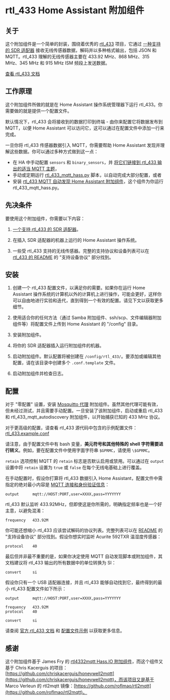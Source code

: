 # rtl_433 Home Assistant 附加组件

## 关于

这个附加组件是一个简单的封装，围绕着优秀的 [rtl_433](https://github.com/merbanan/rtl_433) 项目，它通过 [一种支持的 SDR 适配器](https://triq.org/rtl_433/HARDWARE.html) 接收无线传感器数据，解码并以多种格式输出，包括 JSON 和 MQTT。rtl_433 理解的无线传感器主要在 433.92 MHz、868 MHz、315 MHz、345 MHz 和 915 MHz ISM 频段上发送数据。

[查看 rtl_433 文档](https://triq.org/rtl_433)

## 工作原理

这个附加组件所做的就是在 Home Assistant 操作系统管理器下运行 rtl_433。你需要做的就是提供一个配置文件。

默认情况下，rtl_433 会将接收到的数据打印到终端 - 由你来配置它将数据发布到 MQTT，以便 Home Assistant 可以访问它，这可以通过在配置文件中添加一行来完成。

一旦你将 rtl_433 传感器数据引入 MQTT，你需要帮助 Home Assistant 发现并理解这些数据。你可以通过多种方式做到这一点：

  * 在 HA 中手动配置 `sensors` 和 `binary_sensors`，并 [将它们链接到 rtl_433 输出的适当 MQTT 主题](https://www.home-assistant.io/integrations/sensor.mqtt/)，
  * 手动或定期运行 [rtl_433_mqtt_hass.py](https://github.com/merbanan/rtl_433/tree/master/examples/rtl_433_mqtt_hass.py) 脚本，以自动完成大部分配置，或者
  * 安装 [rtl_433 MQTT 自动发现 Home Assistant 附加组件](https://github.com/pbkhrv/rtl_433-hass-addons/tree/main/rtl_433_mqtt_autodiscovery)，这个组件为你运行 rtl_433_mqtt_hass.py。

## 先决条件

要使用这个附加组件，你需要以下内容：

 1. [一个支持 rtl_433 的 SDR 适配器](https://triq.org/rtl_433/HARDWARE.html)。

 2. 在插入 SDR 适配器的机器上运行的 Home Assistant 操作系统。

 3. 一些受 rtl_433 支持的无线传感器。完整的支持协议和设备列表可以在 [rtl_433 的 README](https://github.com/merbanan/rtl_433/blob/master/README.md) 的 "支持设备协议" 部分找到。

## 安装

 1. 创建一个 rtl_433 配置文件，以满足你的需要。如果你在运行 Home Assistant 操作系统的计算机以外的计算机上进行操作，可能会更好，这样你可以自由地进行实验和迭代，直到得到一个有效的配置。请见下文以获取更多细节。

 2. 使用适合你的任何方法（通过 Samba 附加组件、ssh/scp、文件编辑器附加组件等）将配置文件上传到 Home Assistant 的 "/config" 目录。

 3. 安装附加组件。

 5. 将你的 SDR 适配器插入运行附加组件的机器。

 5. 启动附加组件。默认配置将被创建在 `/config/rtl_433/`。要添加或编辑其他配置，请在该目录中创建多个 `.conf.template` 文件。

 6. 启动附加组件并检查日志。

## 配置

对于 "零配置" 设置，安装 [Mosquitto 代理](https://github.com/home-assistant/addons/blob/master/mosquitto/DOCS.md) 附加组件。虽然其他代理可能有效，但未经过测试，并且需要手动配置。一旦安装了该附加组件，启动或重启 rtl_433 和 rtl_433_mqtt_autodiscovery 附加组件，以开始捕获已知的 433 MHz 协议。

对于更高级的配置，请查看 rtl_433 源代码中包含的示例配置文件：[rtl_433.example.conf](https://github.com/merbanan/rtl_433/blob/master/conf/rtl_433.example.conf)

请注意，由于配置文件中有 bash 变量，**美元符号和其他特殊的 shell 字符需要进行转义**。例如，要在配置文件中使用字面字符串 `$GPRMC`，请使用 `\$GPRMC`。

`retain` 选项控制 MQTT 的 `retain` 标志是否默认启用或禁用。可以通过在 `output` 设置中将 `retain` 设置为 `true` 或 `false` 在每个无线电基础上进行覆盖。

在手动配置时，假设你打算将 rtl_433 数据引入 Home Assistant，配置文件中需指定的绝对最小内容是 [MQTT 连接和身份验证信息](https://triq.org/rtl_433/OPERATION.html#mqtt-output)：

```
output      mqtt://HOST:PORT,user=XXXX,pass=YYYYYYY
```

rtl_433 默认监听 433.92MHz，但即使这是你所需的，明确指定频率也是一个好主意，以避免混淆：

```
frequency   433.92M
```

你可能还想缩小 rtl_433 应该尝试解码的协议列表。完整列表可以在 [README](https://github.com/merbanan/rtl_433/blob/master/README.md) 的 "支持设备协议" 部分找到。假设你想实时监听 Acurite 592TXR 温湿度传感器：

```
protocol    40
```

最后但并非最不重要的是，如果你决定使用 MQTT 自动发现脚本或附加组件，其文档建议将 rtl_433 输出的所有数据中的单位转换为 SI：

```
convert     si
```

假设你只有一个 USB 适配器连接，并且 rtl_433 能够自动找到它，最终得到的最小 rtl_433 配置文件如下所示：

```
output      mqtt://HOST:PORT,user=XXXX,pass=YYYYYYY

frequency   433.92M
protocol    40

convert     si
```

请查阅 [官方 rtl_433 文档](https://triq.org/rtl_433) 和 [配置文件示例](https://github.com/merbanan/rtl_433/tree/master/conf) 以获取更多信息。

## 感谢

这个附加组件基于 James Fry 的 [rtl4332mqtt Hass.IO 附加组件](https://github.com/james-fry/hassio-addons/tree/master/rtl4332mqtt)，而这个组件又基于 Chris Kacerguis 的项目：[https://github.com/chriskacerguis/honeywell2mqtt](https://github.com/chriskacerguis/honeywell2mqtt)，而该项目又是基于 Marco Verleun 的 rtl2mqtt 镜像：[https://github.com/roflmao/rtl2mqtt](https://github.com/roflmao/rtl2mqtt)。